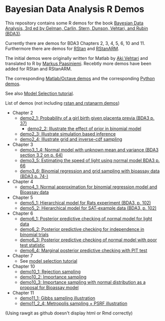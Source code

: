 # Bayesian Data Analysis R Demos

This repository contains some R demos for the book [Bayesian Data
Analysis, 3rd ed by Gelman, Carlin, Stern, Dunson, Vehtari, and Rubin (BDA3)](http://www.stat.columbia.edu/~gelman/book/).

Currently there are demos for BDA3 Chapters 2, 3, 4, 5, 6, 10 and
11. Furthermore there are demos for
[RStan](https://github.com/stan-dev/rstan) and
[RStanARM](https://github.com/stan-dev/rstanarm).

The initial demos were originally written for Matlab by [Aki
Vehtari](http://users.aalto.fi/~ave/) and translated to R by [Markus
Paasiniemi](https://github.com/paasim). Recebtly more demos have been
added for RStan and RStanARM.

The corresponding [Matlab/Octave demos](https://github.com/avehtari/BDA_m_demos)
and the corresponding [Python demos](https://github.com/avehtari/BDA_py_demos).

See also [Model Selection tutorial](https://github.com/avehtari/modelselection_tutorial).

List of demos (not including [rstan and rstanarm demos](demos_rstan))
- Chapter 2
  - [demo2_1: Probability of a girl birth given placenta previa (BDA3 p. 37)](https://rawgit.com/avehtari/BDA_R_demos/master/demos_ch2/demo2_1.html)
    - [demo2_2: Illustrate the effect of prior in binomial model](https://rawgit.com/avehtari/BDA_R_demos/master/demos_ch2/demo2_2.html)
  - [demo2_3: Illustrate simulation based inference](https://rawgit.com/avehtari/BDA_R_demos/master/demos_ch2/demo2_3.html)
  - [demo2_4: Illustrate grid and inverse-cdf sampling](https://rawgit.com/avehtari/BDA_R_demos/master/demos_ch2/demo2_4.html)
- Chapter 3
  - [demo3_1_4: Normal model with unknown mean and variance (BDA3 section 3.2 on p. 64)](https://rawgit.com/avehtari/BDA_R_demos/master/demos_ch3/demo3_1_4.html)
  - [demo3_5: Estimating the speed of light using normal model BDA3 p. 66](https://rawgit.com/avehtari/BDA_R_demos/master/demos_ch3/demo3_5.html)
  - [demo3_6: Binomial regression and grid sampling with bioassay data (BDA3 p. 74-)](https://rawgit.com/avehtari/BDA_R_demos/master/demos_ch3/demo3_6.html)
- Chapter 4
  - [demo4_1: Normal approximation for binomial regression model and Bioassay data](https://rawgit.com/avehtari/BDA_R_demos/master/demos_ch4/demo4_1.html)
- Chapter 5
  - [demo5_1: Hierarchical model for Rats experiment (BDA3, p. 102)](https://rawgit.com/avehtari/BDA_R_demos/master/demos_ch5/demo5_1.html)
  - [demo5_2: Hierarchical model for SAT-example data (BDA3, p. 102)](https://rawgit.com/avehtari/BDA_R_demos/master/demos_ch5/demo5_2.html)
- Chapter 6
  - [demo6_1: Posterior predictive checking of normal model for light data](https://rawgit.com/avehtari/BDA_R_demos/master/demos_ch6/demo6_1.html)
  - [demo6_2: Posterior predictive checking for independence in binomial trials](https://rawgit.com/avehtari/BDA_R_demos/master/demos_ch6/demo6_2.html)
  - [demo6_3: Posterior predictive checking of normal model with poor test statistic](https://rawgit.com/avehtari/BDA_R_demos/master/demos_ch6/demo6_3.html)
  - [demo6_4: Marginal posterior predictive checking with PIT test](https://rawgit.com/avehtari/BDA_R_demos/master/demos_ch6/demo6_4.html)
- Chapter 7
  - See [model selection tutorial](https://github.com/avehtari/modelselection_tutorial)
- Chapter 10
  - [demo10_1: Rejection sampling](https://rawgit.com/avehtari/BDA_R_demos/master/demos_ch10/demo10_1.html)
  - [demo10_2: Importance sampling](https://rawgit.com/avehtari/BDA_R_demos/master/demos_ch10/demo10_2.html)
  - [demo10_3: Importance sampling with normal distribution as a proposal for Bioassay model](https://rawgit.com/avehtari/BDA_R_demos/master/demos_ch10/demo10_3.html)
- Chapter 11
  - [demo11_1: Gibbs sampling illustration](https://rawgit.com/avehtari/BDA_R_demos/master/demos_ch11/demo11_1.html)
  - [demo11_2_4: Metropolis sampling + PSRF illustration](https://rawgit.com/avehtari/BDA_R_demos/master/demos_ch11/demo11_2_4.html)

(Using rawgit as github doesn't display html or Rmd correctly)
